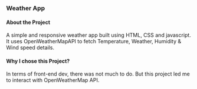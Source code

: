 ### Weather App

#### About the Project

A simple and responsive weather app built using HTML, CSS and javascript.
It uses OpenWeatherMapAPI to fetch Temperature, Weather, Humidity & Wind speed details.

#### Why I chose this Project?
In terms of front-end dev, there was not much to do. But this project led me to interact with OpenWeatherMap API.